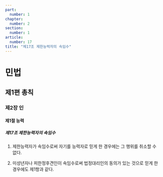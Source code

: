 ```yaml
---
part:
  number: 1
chapter:
  number: 2
section:
  number: 1
article:
  number: 17
title: "제17조 제한능력자의 속임수"
---
```

# 민법

## 제1편 총칙

### 제2장 인

#### 제1절 능력

##### 제17조 제한능력자의 속임수

1. 제한능력자가 속임수로써 자기를 능력자로 믿게 한 경우에는 그 행위를 취소할 수 없다.

2. 미성년자나 피한정후견인이 속임수로써 법정대리인의 동의가 있는 것으로 믿게 한 경우에도 제1항과 같다.
